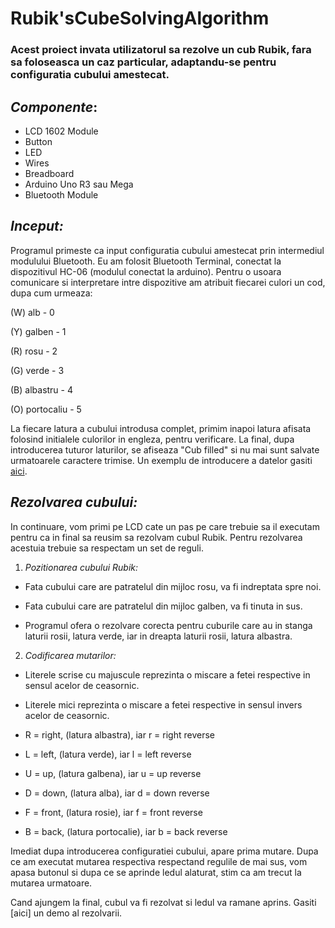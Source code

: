 # **Rubik'sCubeSolvingAlgorithm**

### Acest proiect invata utilizatorul sa rezolve un cub Rubik, fara sa foloseasca un caz particular, adaptandu-se pentru configuratia cubului amestecat.

## *Componente*: 
- LCD 1602 Module
- Button
- LED
- Wires
- Breadboard
- Arduino Uno R3 sau Mega
- Bluetooth Module

## *Inceput:*
 Programul primeste ca input configuratia cubului amestecat prin intermediul modulului Bluetooth. 
 Eu am folosit Bluetooth Terminal, conectat la dispozitivul HC-06 (modulul conectat la arduino).
 Pentru o usoara comunicare si interpretare intre dispozitive am atribuit fiecarei culori un cod, dupa cum urmeaza:
 
  (W) alb        - 0
  
  (Y) galben     - 1
  
  (R) rosu       - 2
  
  (G) verde      - 3
  
  (B) albastru   - 4
  
  (O) portocaliu - 5
 
 La fiecare latura a cubului introdusa complet, primim inapoi latura afisata folosind initialele culorilor in engleza, pentru verificare.
 La final, dupa introducerea tuturor laturilor, se afiseaza "Cub filled" si nu mai sunt salvate urmatoarele caractere trimise.
 Un exemplu de introducere a datelor gasiti [aici]().
 
## *Rezolvarea cubului:*
 In continuare, vom primi pe LCD cate un pas pe care trebuie sa il executam pentru ca in final sa reusim sa rezolvam cubul Rubik.
 Pentru rezolvarea acestuia trebuie sa respectam un set de reguli.
 
 1. *Pozitionarea cubului Rubik:*
  - Fata cubului care are patratelul din mijloc rosu, va fi indreptata spre noi.
  
  - Fata cubului care are patratelul din mijloc galben, va fi tinuta in sus.
  
  - Programul ofera o rezolvare corecta pentru cuburile care au in stanga laturii rosii, latura verde, iar in dreapta laturii rosii, latura albastra.
 
 2. *Codificarea mutarilor:*
  
  - Literele scrise cu majuscule reprezinta o miscare a fetei respective in sensul acelor de ceasornic.
  
  - Literele mici reprezinta o miscare a fetei respective in sensul invers acelor de ceasornic.
  
  - R = right, (latura albastra), iar r = right reverse 
  
  - L = left, (latura verde), iar l = left reverse
  
  - U = up, (latura galbena), iar u = up reverse
  
  - D = down, (latura alba), iar d = down reverse
  
  - F = front, (latura rosie), iar f = front reverse
  
  - B = back, (latura portocalie), iar b = back reverse
 
 Imediat dupa introducerea configuratiei cubului, apare prima mutare. Dupa ce am executat mutarea respectiva respectand regulile de mai sus, vom apasa butonul si dupa ce se aprinde ledul alaturat, stim ca am trecut la mutarea urmatoare.

  Cand ajungem la final, cubul va fi rezolvat si ledul va ramane aprins.
  Gasiti [aici] un demo al rezolvarii.
  
  
  
